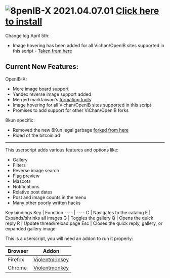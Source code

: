 # ![8](https://raw.githubusercontent.com/SlippingGitty/OpenIB-X/2-0_pure/images/OpenIB-X.png)penIB-X 2021.04.07.01  [Click here to install](https://github.com/SlippingGitty/OpenIB-X/raw/2-0_pure/OpenIB-X.user.js)

Change log April 5th:
 * Image hovering has been added for all Vichan/OpenIB sites supported in this script - [Taken from here](https://github.com/OpenIB/OpenIB/blob/master/js/image-hover.js)

## Current New Features: 

OpenIB-X:
 * More image board support
 * Yandex reverse image support added 
 * Merged marktaiwan's [formating tools](https://github.com/marktaiwan/8kun-Formatting-Tools)
 * Image hovering for all Vichan/OpenIB sites supported in this script
 * Promises to add support for other ViChan/OpenIB forks
 
8kun specific:
 * Removed the new 8Kun legal garbage [forked from here](https://github.com/4FK/8kun-disclaimer-hider)
 * Rided of the bitcoin ad

***

This userscript adds various features and options like:
 * Gallery
 * Filters
 * Reverse image search
 * Flag preview
 * Mascots
 * Notifications
 * Relative post dates
 * Post and image counts in the menu
 * Many other poorly written hacks
 
Key bindings
Key     | Function
----    | ----
C       | Navigates to the catalog
E       | Expands/shrinks all images
G       | Toggles the gallery
Q       | Opens the quick reply
R       | Update thread/reload page
Esc     | Closes the quick reply, gallery, or expanded gallery image

This is a userscript, you will need an addon to run it properly:

Browser|Addon
----   |----
Firefox|[Violentmonkey](https://addons.mozilla.org/en-US/firefox/addon/violentmonkey/)
Chrome |[Violentmonkey](https://chrome.google.com/webstore/detail/violentmonkey/jinjaccalgkegednnccohejagnlnfdag)
